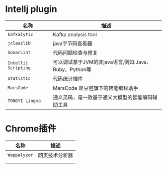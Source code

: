 # Intellj plugin

| 名称                   | 描述                                     |
| -------------------- | -------------------------------------- |
| `kafkalytic`         | Kafka analysis tool                    |
| `jclasslib`          | java字节码查看器                             |
| `SonarLint`          | 代码问题检查与修复                              |
| `Intellij Scripting` | 可以调试基于JVM的非java语言,例如:Java、Ruby、Python等 |
| `Statistic`          | 代码统计插件                                 |
| `MarsCode`           | MarsCode 是豆包旗下的智能编程助手                  |
| `TONGYI Lingma`      | 通义灵码，是一款基于通义大模型的智能编码辅助工具               |

# Chrome插件

| 名称           | 描述      |
| ------------ | ------- |
| `Wappalyzer` | 网页技术分析器 |
|              |         |
|              |         |
